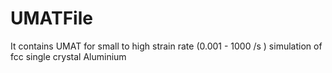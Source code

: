# UMATFile
It contains UMAT for small to high strain rate (0.001 - 1000 /s ) simulation of fcc single crystal Aluminium 
